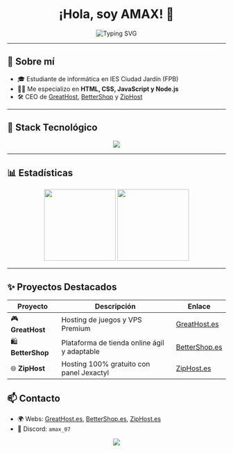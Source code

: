 <h1 align="center">¡Hola, soy AMAX! 👋</h1>
<p align="center">
  <img src="https://readme-typing-svg.herokuapp.com?font=Fira+Code&size=25&pause=1000&color=00C8FF&center=true&vCenter=true&multiline=true&width=700&height=80&lines=Desarrollador+web+fullstack;Apasionado+por+crear+cosas+%F0%9F%92%A1;CEO+de+GreatHost,+BetterShop+y+ZipHost" alt="Typing SVG" />
</p>

---

## 🚀 Sobre mí

- 🎓 Estudiante de informática en IES Ciudad Jardín (FPB)
- 👨‍💻 Me especializo en **HTML, CSS, JavaScript y Node.js**
- 🛠️ CEO de [GreatHost](https://GreatHost.es), [BetterShop](https://BetterShop.es) y [ZipHost](https://ZipHost.es)

---

## 🔧 Stack Tecnológico

<div align="center">
  <img src="https://skillicons.dev/icons?i=html,css,js,nodejs,express,mongodb,linux,git,vscode" />
</div>

---

## 📊 Estadísticas

<p align="center">
  <img src="https://github-readme-stats.vercel.app/api?username=AMAX07&show_icons=true&theme=tokyonight&hide_border=true" height="165"/>
  <img src="https://github-readme-stats.vercel.app/api/top-langs/?username=AMAX07&layout=compact&theme=tokyonight&hide_border=true" height="165"/>
</p>

---

## ✨ Proyectos Destacados

| Proyecto | Descripción | Enlace |
|---------|-------------|--------|
| 🎮 **GreatHost** | Hosting de juegos y VPS Premium | [GreatHost.es](https://GreatHost.es) |
| 🛍️ **BetterShop** | Plataforma de tienda online ágil y adaptable | [BetterShop.es](https://BetterShop.es) |
| 🌐 **ZipHost** | Hosting 100% gratuito con panel Jexactyl | [ZipHost.es](https://ZipHost.es) |


## 📫 Contacto

- 🌍 Webs: [GreatHost.es](https://GreatHost.es), [BetterShop.es](https://BetterShop.es), [ZipHost.es](https://ZipHost.es)
- 💬 Discord: `amax_07`



<p align="center">
  <img src="https://capsule-render.vercel.app/api?type=waving&color=00C8FF&height=200&section=footer&text=Gracias%20por%20visitar%20mi%20perfil!&fontSize=30&fontColor=ffffff" />
</p>
